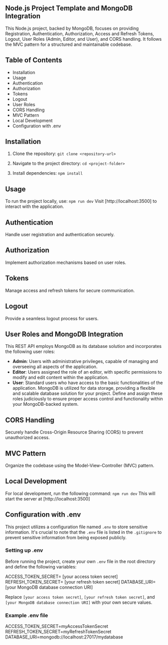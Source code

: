## Node.js Project Template and MongoDB Integration

This Node.js project, backed by MongoDB, focuses on providing Registration, Authentication, Authorization, Access and Refresh Tokens, Logout, User Roles (Admin, Editor, and User), and CORS handling. It follows the MVC pattern for a structured and maintainable codebase.

## Table of Contents

- Installation
- Usage
- Authentication
- Authorization
- Tokens
- Logout
- User Roles
- CORS Handling
- MVC Pattern
- Local Development
- Configuration with .env

## Installation

1. Clone the repository: `git clone <repository-url>`

2. Navigate to the project directory: `cd <project-folder>`

3. Install dependencies: `npm install`

## Usage

To run the project locally, use: `npm run dev` Visit [http://localhost:3500] to interact with the application.

## Authentication

Handle user registration and authentication securely.

## Authorization

Implement authorization mechanisms based on user roles.

## Tokens

Manage access and refresh tokens for secure communication.

## Logout

Provide a seamless logout process for users.

## User Roles and MongoDB Integration

This REST API employs MongoDB as its database solution and incorporates the following user roles:

- **Admin**: Users with administrative privileges, capable of managing and overseeing all aspects of the application.
- **Editor**: Users assigned the role of an editor, with specific permissions to modify and edit content within the application.
- **User**: Standard users who have access to the basic functionalities of the application. MongoDB is utilized for data storage, providing a flexible and scalable database solution for your project. Define and assign these roles judiciously to ensure proper access control and functionality within your MongoDB-backed system.

## CORS Handling

Securely handle Cross-Origin Resource Sharing (CORS) to prevent unauthorized access.

## MVC Pattern

Organize the codebase using the Model-View-Controller (MVC) pattern.

## Local Development

For local development, run the following command: `npm run dev` This will start the server at [http://localhost:3500]

## Configuration with .env

This project utilizes a configuration file named `.env` to store sensitive information. It's crucial to note that the `.env` file is listed in the `.gitignore` to prevent sensitive information from being exposed publicly.

### Setting up .env

Before running the project, create your own `.env` file in the root directory and define the following variables:

ACCESS_TOKEN_SECRET= [your access token secret] REFRESH_TOKEN_SECRET= [your refresh token secret] DATABASE_URI= [your MongoDB database connection URI]

Replace `[your access token secret]`, `[your refresh token secret]`, and `[your MongoDB database connection URI]` with your own secure values.

### Example .env file

ACCESS_TOKEN_SECRET=myAccessTokenSecret REFRESH_TOKEN_SECRET=myRefreshTokenSecret DATABASE_URI=mongodb://localhost:27017/mydatabase
